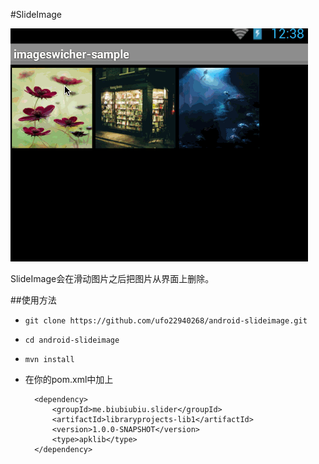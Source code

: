 #SlideImage

![slide](/image/slide.gif)

SlideImage会在滑动图片之后把图片从界面上删除。

##使用方法

* `git clone https://github.com/ufo22940268/android-slideimage.git`
* `cd android-slideimage`
* `mvn install`
* 在你的pom.xml中加上

        <dependency>
            <groupId>me.biubiubiu.slider</groupId>
            <artifactId>libraryprojects-lib1</artifactId>
            <version>1.0.0-SNAPSHOT</version>
            <type>apklib</type>
        </dependency>
